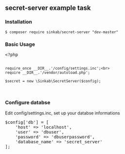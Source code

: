 <!DOCTYPE html>
<html>
<body>
<h2>secret-server example task</h2>

<h3>Installation</h3>

<code>$ composer require sinkab/secret-server "dev-master"</code>

<h3>Basic Usage</h3>
<pre>
&lt;?php

    require_once __DIR__.'/config/settings.inc';<br>
    require __DIR__.'/vendor/autoload.php';
    
    $secret = new \Sinkab\SecretServer($config);
</pre>

<h3>Configure databse</h3>

<p>Edit config/settings.inc, set up your databse informations</p>
<pre>
$config['db'] = [
    'host' => 'localhost',
    'user' => 'dbuser',
    'password' => 'dbuserpassword',
    'database_name' => 'secret_server'
];
</pre>
</body>
</html>
